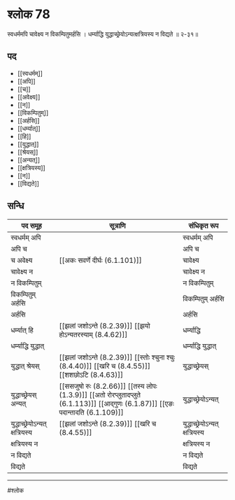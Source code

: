 # श्लोक 78

स्वधर्ममपि चावेक्ष्य न विकम्पितुमर्हसि ।
धर्म्याद्धि युद्धाच्छ्रेयोऽन्यत्क्षत्रियस्य न विद्यते ॥ २-३१॥


## पद 

- [[स्वधर्मम्]]
- [[अपि]]
- [[च]]
- [[अवेक्ष्य]]
- [[न]]
- [[विकम्पितुम्]]
- [[अर्हसि]]
- [[धर्म्यात्]]
- [[हि]]
- [[युद्धात्]]
- [[श्रेयस्]]
- [[अन्यत्]]
- [[क्षत्रियस्य]]
- [[न]]
- [[विद्यते]]

## सन्धि

| पद समूह | सूत्राणि | संधिकृत रूप |
| ----- | ----- | ----- |
| स्वधर्मम् अपि |  | स्वधर्मम् अपि |
| अपि च |  | अपि च |
| च अवेक्ष्य |  [[अकः सवर्णे दीर्घः (6.1.101)]] | चावेक्ष्य |
| चावेक्ष्य न |  | चावेक्ष्य न |
| न विकम्पितुम् |  | न विकम्पितुम् |
| विकम्पितुम् अर्हसि |  | विकम्पितुम् अर्हसि |
| अर्हसि |  | अर्हसि |
| धर्म्यात् हि |  [[झलां जशोऽन्ते (8.2.39)]] [[झयो होऽन्यतरस्याम् (8.4.62)]] | धर्म्याद्धि |
| धर्म्याद्धि युद्धात् |  | धर्म्याद्धि युद्धात् |
| युद्धात् श्रेयस् |  [[झलां जशोऽन्ते (8.2.39)]] [[स्तोः श्चुना श्चुः (8.4.40)]] [[खरि च (8.4.55)]] [[शशछोऽटि (8.4.63)]] | युद्धाच्छ्रेयस् |
| युद्धाच्छ्रेयस् अन्यत् |  [[ससजुषो रुः (8.2.66)]] [[तस्य लोपः (1.3.9)]] [[अतो रोरप्लुतादप्लुते (6.1.113)]] [[आद्गुणः (6.1.87)]] [[एङः पदान्तादति (6.1.109)]] | युद्धाच्छ्रेयोऽन्यत् |
| युद्धाच्छ्रेयोऽन्यत् क्षत्रियस्य |  [[झलां जशोऽन्ते (8.2.39)]] [[खरि च (8.4.55)]] | युद्धाच्छ्रेयोऽन्यत् क्षत्रियस्य |
| क्षत्रियस्य न |  | क्षत्रियस्य न |
| न विद्यते |  | न विद्यते |
| विद्यते |  | विद्यते |


---

#श्लोक
